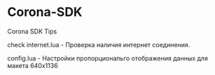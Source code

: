 # Corona-SDK
Corona SDK Tips

check internet.lua - Проверка наличия интернет соединения.

config.lua - Настройки пропорциональго отображения данных для макета 640x1136